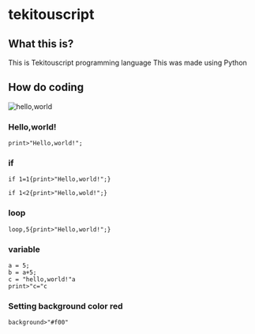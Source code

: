 # tekitouscript
## What this is?
This is Tekitouscript programming language
This was made using Python
## How do coding
![hello,world](https://raw.githubusercontent.com/rihitosan/tekitouscript/main/hello.png)
### Hello,world!
```
print>"Hello,world!";
```
### if
```
if 1=1{print>"Hello,world!";}
```
```
if 1<2{print>"Hello,wold!";}
```
### loop
```
loop,5{print>"Hello,world!";}
```
### variable
```
a = 5;
b = a+5;
c = "hello,world!"a
print>"c="c
```
### Setting background color red
```
background>"#f00"
```
